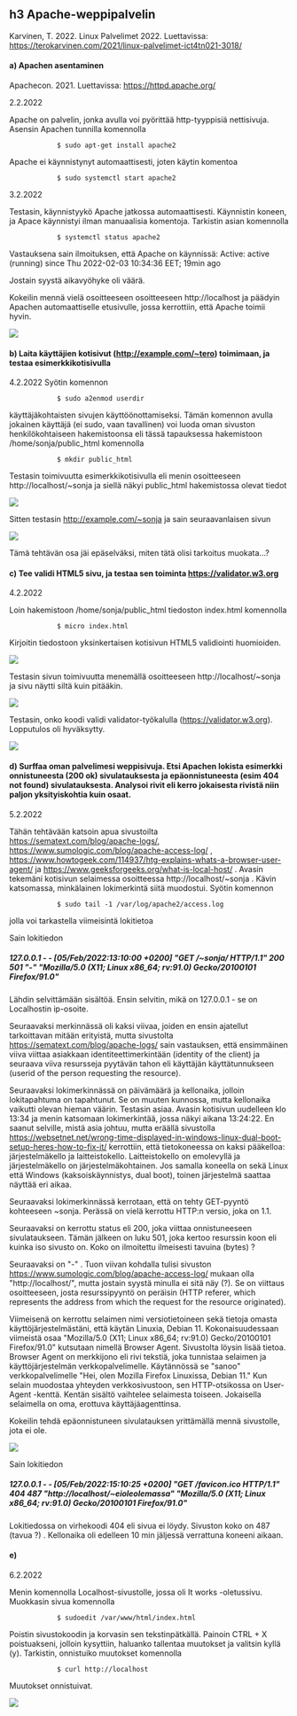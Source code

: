 ## h3 Apache-weppipalvelin

Karvinen, T. 2022. Linux Palvelimet 2022. Luettavissa: https://terokarvinen.com/2021/linux-palvelimet-ict4tn021-3018/

#### a) Apachen asentaminen

Apachecon. 2021. Luettavissa: https://httpd.apache.org/

2.2.2022

Apache on palvelin, jonka avulla voi pyörittää http-tyyppisiä nettisivuja. Asensin Apachen tunnilla komennolla

                $ sudo apt-get install apache2
                
Apache ei käynnistynyt automaattisesti, joten käytin komentoa 

                $ sudo systemctl start apache2
                
3.2.2022
   
Testasin, käynnistyykö Apache jatkossa automaattisesti. Käynnistin koneen, ja Apace käynnistyi ilman manuaalisia komentoja. Tarkistin asian komennolla

                $ systemctl status apache2

Vastauksena sain ilmoituksen, että Apache on käynnissä: Active: active (running) since Thu 2022-02-03 10:34:36 EET; 19min ago

Jostain syystä aikavyöhyke oli väärä.

Kokeilin mennä vielä osoitteeseen osoitteeseen http://localhost ja päädyin Apachen automaattiselle etusivulle, jossa kerrottiin, että Apache toimii hyvin.

![](images/apacheFrontpage.png)

#### b) Laita käyttäjien kotisivut (http://example.com/~tero) toimimaan, ja testaa esimerkkikotisivulla

4.2.2022
 Syötin komennon
 
                $ sudo a2enmod userdir
                
käyttäjäkohtaisten sivujen käyttöönottamiseksi. Tämän komennon avulla jokainen käyttäjä (ei sudo, vaan tavallinen) voi luoda oman sivuston henkilökohtaiseen hakemistoonsa eli tässä tapauksessa hakemistoon /home/sonja/public_html komennolla

                $ mkdir public_html

Testasin toimivuutta esimerkkikotisivulla eli menin osoitteeseen http://localhost/~sonja ja siellä näkyi public_html hakemistossa olevat tiedot

![](images/localhostSonja.png)

Sitten testasin http://example.com/~sonja ja sain seuraavanlaisen sivun

![](images/examplecom.png)

Tämä tehtävän osa jäi epäselväksi, miten tätä olisi tarkoitus muokata...?




#### c) Tee validi HTML5 sivu, ja testaa sen toiminta https://validator.w3.org

4.2.2022

Loin hakemistoon /home/sonja/public_html tiedoston index.html komennolla

                $ micro index.html

Kirjoitin tiedostoon yksinkertaisen kotisivun HTML5 validiointi huomioiden.

![](images/htmlFile.png)

Testasin sivun toimivuutta menemällä osoitteeseen http://localhost/~sonja ja sivu näytti siltä kuin pitääkin.

![](images/homepageWorks.png)

Testasin, onko koodi validi validator-työkalulla (https://validator.w3.org). Lopputulos oli hyväksytty.

![](images/htmlpageOK.png)


        
        

#### d) Surffaa oman palvelimesi weppisivuja. Etsi Apachen lokista esimerkki onnistuneesta (200 ok) sivulatauksesta ja epäonnistuneesta (esim 404 not found) sivulatauksesta. Analysoi rivit eli kerro jokaisesta rivistä niin paljon yksityiskohtia kuin osaat.

5.2.2022

Tähän tehtävään katsoin apua sivustoilta https://sematext.com/blog/apache-logs/, https://www.sumologic.com/blog/apache-access-log/ , https://www.howtogeek.com/114937/htg-explains-whats-a-browser-user-agent/ ja https://www.geeksforgeeks.org/what-is-local-host/ .
Avasin tekemäni kotisivun selaimessa osoitteessa http://localhost/~sonja . Kävin katsomassa, minkälainen lokimerkintä siitä muodostui. Syötin komennon

                $ sudo tail -1 /var/log/apache2/access.log
                
jolla voi tarkastella viimeisintä lokitietoa
               
Sain lokitiedon

##### 127.0.0.1 - - [05/Feb/2022:13:10:00 +0200] "GET /~sonja/ HTTP/1.1" 200 501 "-" "Mozilla/5.0 (X11; Linux x86_64; rv:91.0) Gecko/20100101 Firefox/91.0"

Lähdin selvittämään sisältöä. Ensin selvitin, mikä on 127.0.0.1 - se on Localhostin ip-osoite.

Seuraavaksi merkinnässä oli kaksi viivaa, joiden en ensin ajatellut tarkoittavan mitään erityistä, mutta sivustolta https://sematext.com/blog/apache-logs/ sain vastauksen, että ensimmäinen viiva viittaa asiakkaan identiteettimerkintään (identity of the client) ja seuraava viiva resursseja pyytävän tahon eli käyttäjän käyttätunnukseen (userid of the person requesting the resource). 

Seuraavaksi lokimerkinnässä on päivämäärä ja kellonaika, jolloin lokitapahtuma on tapahtunut. Se on muuten kunnossa, mutta kellonaika vaikutti olevan hieman väärin. Testasin asiaa. Avasin kotisivun uudelleen klo 13:34 ja menin katsomaan lokimerkintää, jossa näkyi aikana 13:24:22. En saanut selville, mistä asia johtuu, mutta eräällä sivustolla https://websetnet.net/wrong-time-displayed-in-windows-linux-dual-boot-setup-heres-how-to-fix-it/ kerrottiin, että tietokoneessa on kaksi pääkelloa: järjestelmäkello ja laitteistokello. Laitteistokello on emolevyllä ja järjestelmäkello on järjestelmäkohtainen. Jos samalla koneella on sekä Linux että Windows (kaksoiskäynnistys, dual boot), toinen järjestelmä saattaa näyttää eri aikaa.

Seuraavaksi lokimerkinnässä kerrotaan, että on tehty GET-pyyntö kohteeseen ~sonja. Perässä on vielä kerrottu HTTP:n versio, joka on 1.1.

Seuraavaksi on kerrottu status eli 200, joka viittaa onnistuneeseen sivulataukseen. Tämän jälkeen on luku 501, joka kertoo resurssin koon eli kuinka iso sivusto on. Koko on ilmoitettu ilmeisesti tavuina (bytes) ?

Seuraavaksi on "-" . Tuon viivan kohdalla tulisi sivuston https://www.sumologic.com/blog/apache-access-log/ mukaan olla "http://localhost/", mutta jostain syystä minulla ei sitä näy (?). Se on viittaus osoitteeseen, josta resurssipyyntö on peräisin (HTTP referer, which represents the address from which the request for the resource originated).

Viimeisenä on kerrottu selaimen nimi versiotietoineen sekä tietoja omasta käyttöjärjestelmästäni, että käytän Linuxia, Debian 11. Kokonaisuudessaan viimeistä osaa "Mozilla/5.0 (X11; Linux x86_64; rv:91.0) Gecko/20100101 Firefox/91.0" kutsutaan nimellä Browser Agent. Sivustolta löysin lisää tietoa. Browser Agent  on merkkijono eli rivi tekstiä, joka tunnistaa selaimen ja käyttöjärjestelmän verkkopalvelimelle. Käytännössä se "sanoo" verkkopalvelimelle "Hei, olen Mozilla Firefox Linuxissa, Debian 11." Kun selain muodostaa yhteyden verkkosivustoon, sen HTTP-otsikossa on User-Agent -kenttä. Kentän sisältö vaihtelee selaimesta toiseen. Jokaisella selaimella on oma, erottuva käyttäjäagenttinsa. 

Kokeilin tehdä epäonnistuneen sivulatauksen yrittämällä mennä sivustolle, jota ei ole.

![](images/sivuaeiole.png)

Sain lokitiedon

##### 127.0.0.1 - - [05/Feb/2022:15:10:25 +0200] "GET /favicon.ico HTTP/1.1" 404 487 "http://localhost/~eioleolemassa" "Mozilla/5.0 (X11; Linux x86_64; rv:91.0) Gecko/20100101 Firefox/91.0"

Lokitiedossa on virhekoodi 404 eli sivua ei löydy. Sivuston koko on 487 (tavua ?) . Kellonaika oli edelleen 10 min jäljessä verrattuna koneeni aikaan.


#### e)

6.2.2022

Menin komennolla Localhost-sivustolle, jossa oli It works -oletussivu. Muokkasin sivua komennolla

                $ sudoedit /var/www/html/index.html
 
Poistin sivustokoodin ja korvasin sen tekstinpätkällä. Painoin CTRL + X poistuakseni, jolloin kysyttiin, haluanko tallentaa muutokset ja valitsin kyllä (y). Tarkistin, onnistuiko muutokset komennolla

                $ curl http://localhost
                
Muutokset onnistuivat.

![](images/editCode.png)


